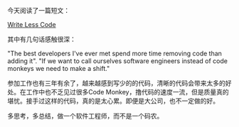 今天阅读了一篇短文：

[Write Less Code](https://www.mokacoding.com/blog/wirte-less-code)

其中有几句话感触很深：

"The best developers I've ever met spend more time removing code than adding it".
"If we want to call ourselves software engineers instead of code monkeys we need to make a shift."

参加工作也有三年有余了，越来越感到写少的的代码，清晰的代码会带来太多的好处。在工作中也不乏见过很多Code Monkey，撸代码的速度一流，但是质量真的堪忧。接手过这样的代码，真的是太心累。即便是大公司，也不一定做的好。

多思考，多总结，做一个软件工程师，而不是一个码农。
